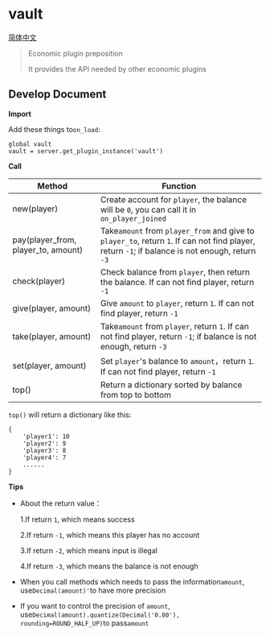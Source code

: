 # vault

[简体中文](https://gitee.com/gu_zt666/MCDR-plugins/tree/vault)

> Economic plugin preposition
>
> It provides the API needed by other economic plugins

## Develop Document

**Import**

Add these things to`on_load`:
```
global vault
vault = server.get_plugin_instance('vault')
```

**Call**

| Method | Function |
|---|---|
| new(player) | Create account for `player`, the balance will be `0`, you can call it in `on_player_joined` |
| pay(player_from, player_to, amount) | Take`amount` from `player_from` and give to `player_to`, return `1`. If can not find player, return `-1`; if balance is not enough, return `-3` |
| check(player) | Check balance from `player`, then return the balance. If can not find player, return `-1` |
| give(player, amount) | Give `amount` to  `player`, return `1`. If can not find player, return `-1` |
| take(player, amount) | Take`amount` from `player`, return `1`. If can not find player, return `-1`; if balance is not enough, return `-3` |
| set(player, amount) | Set `player`'s balance to `amount`，return `1`. If can not find player, return `-1` |
| top() | Return a dictionary sorted by balance from top to bottom |

`top()` will return a dictionary like this:
```
{
    'player1': 10
    'player2': 9
    'player3': 8
    'player4': 7
    ......
}
```

**Tips**

- About the return value：
    
    1.If return `1`, which means success
    
    2.If return `-1`, which means this player has no account
    
    3.If return `-2`, which means input is illegal
    
    4.If return `-3`, which means the balance is not enough
    
- When you call methods which needs to pass the information`amount`, use`Decimal(amount)'`to have more precision

- If you want to control the precision of `amount`, use`Decimal(amount).quantize(Decimal('0.00'), rounding=ROUND_HALF_UP)`to pass`amount`
